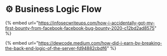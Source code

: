 # ⚙️ Business Logic Flow

{% embed url="https://infosecwriteups.com/how-i-accidentally-got-my-first-bounty-from-facebook-facebook-bug-bounty-2020-c12bd2ad8575" %}

{% embed url="https://dewcode.medium.com/how-did-i-earn-by-breaking-the-back-end-logic-of-the-server-fd94882cbdf6" %}

